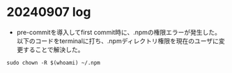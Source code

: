 # 20240907 log

- pre-commitを導入してfirst commit時に、.npmの権限エラーが発生した。以下のコードをterminalに打ち、.npmディレクトリ権限を現在のユーザに変更することで解決した。

```terminal script
sudo chown -R $(whoami) ~/.npm
```
